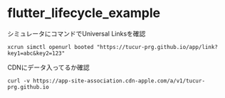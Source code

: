 # flutter_lifecycle_example

シミュレータにコマンドでUniversal Linksを確認
```
xcrun simctl openurl booted "https://tucur-prg.github.io/app/link?key1=abc&key2=123"
```

CDNにデータ入ってるか確認
```
curl -v https://app-site-association.cdn-apple.com/a/v1/tucur-prg.github.io
```
